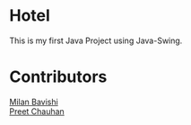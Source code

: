 # Hotel
This is my first Java Project using Java-Swing.
# Contributors
<a href="https://github.com/milan-bavishi" target="_blank">Milan Bavishi</a><br>
<a href="https://github.com/PreetChauhan111" target="_blank"> Preet Chauhan</a>
